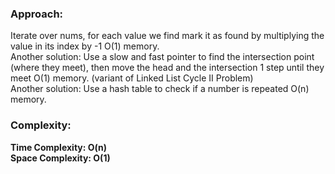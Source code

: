 ### Approach:
Iterate over nums, for each value we find mark it as found by multiplying the value in its index by -1 O(1) memory.\
​
Another solution: Use a slow and fast pointer to find the intersection point (where they meet), then move the head and the intersection 1 step until they meet O(1) memory. (variant of Linked List Cycle II Problem)\
​
Another solution: Use a hash table to check if a number is repeated O(n) memory.
​
### Complexity:
**Time Complexity: O(n)**\
**Space Complexity: O(1)**